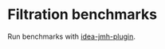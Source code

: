 # Filtration benchmarks

Run benchmarks with [idea-jmh-plugin](https://github.com/artyushov/idea-jmh-plugin).

